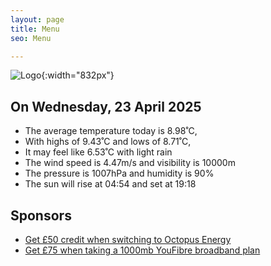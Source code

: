 ```yaml
---
layout: page
title: Menu
seo: Menu

---
```


![Logo](/images/logo.jpg){:width="832px"}

<!-- weather_marker starts -->
## On Wednesday, 23 April 2025

- The average temperature today is 8.98˚C,
- With highs of 9.43˚C and lows of 8.71˚C,
- It may feel like 6.53˚C with light rain
- The wind speed is 4.47m/s and visibility is 10000m
- The pressure is 1007hPa and humidity is 90%
- The sun will rise at 04:54 and set at 19:18

<!-- weather_marker ends -->

## Sponsors

- [Get £50 credit when switching to Octopus Energy](https://bit.ly/3oD1nnS)
- [Get £75 when taking a 1000mb YouFibre broadband plan](https://aklam.io/91zWhU?)
